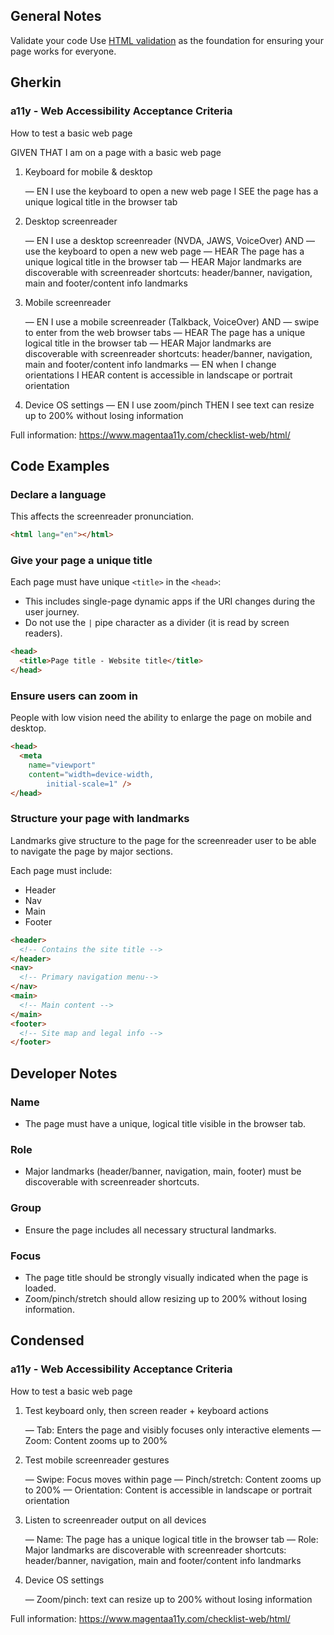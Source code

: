 ## General Notes

Validate your code
Use [HTML validation](https://validator.w3.org/nu/) as the foundation for ensuring your page works for everyone.

## Gherkin

### a11y - Web Accessibility Acceptance Criteria

How to test a basic web page

GIVEN THAT I am on a page with a basic web page

1. Keyboard for mobile & desktop

   &mdash; EN I use the keyboard to open a new web page I SEE the page has a unique logical title in the browser tab

2. Desktop screenreader

   &mdash; EN I use a desktop screenreader (NVDA, JAWS, VoiceOver) AND
   &mdash; use the keyboard to open a new web page
   &mdash; HEAR The page has a unique logical title in the browser tab
   &mdash; HEAR Major landmarks are discoverable with screenreader shortcuts: header/banner, navigation, main and footer/content info landmarks

3. Mobile screenreader

   &mdash; EN I use a mobile screenreader (Talkback, VoiceOver) AND
   &mdash; swipe to enter from the web browser tabs
   &mdash; HEAR The page has a unique logical title in the browser tab
   &mdash; HEAR Major landmarks are discoverable with screenreader shortcuts: header/banner, navigation, main and footer/content info landmarks
   &mdash; EN when I change orientations I HEAR content is accessible in landscape or portrait orientation

4. Device OS settings
   &mdash; EN I use zoom/pinch THEN I see text can resize up to 200% without losing information

Full information: https://www.magentaa11y.com/checklist-web/html/

## Code Examples

### Declare a language

This affects the screenreader pronunciation.

```html
<html lang="en"></html>
```

### Give your page a unique title

Each page must have unique `<title>` in the `<head>`:

- This includes single-page dynamic apps if the URI changes during the user journey.
- Do not use the `|` pipe character as a divider (it is read by screen readers).

```html
<head>
  <title>Page title - Website title</title>
</head>
```

### Ensure users can zoom in

People with low vision need the ability to enlarge the page on mobile and desktop.

```html
<head>
  <meta
    name="viewport"
    content="width=device-width, 
        initial-scale=1" />
</head>
```

### Structure your page with landmarks

Landmarks give structure to the page for the screenreader user to be able to navigate the page by major sections.

Each page must include:

- Header
- Nav
- Main
- Footer

```html
<header>
  <!-- Contains the site title -->
</header>
<nav>
  <!-- Primary navigation menu-->
</nav>
<main>
  <!-- Main content -->
</main>
<footer>
  <!-- Site map and legal info -->
</footer>
```

## Developer Notes

### Name

- The page must have a unique, logical title visible in the browser tab.

### Role

- Major landmarks (header/banner, navigation, main, footer) must be discoverable with screenreader shortcuts.

### Group

- Ensure the page includes all necessary structural landmarks.

### Focus

- The page title should be strongly visually indicated when the page is loaded.
- Zoom/pinch/stretch should allow resizing up to 200% without losing information.

## Condensed

### a11y - Web Accessibility Acceptance Criteria

How to test a basic web page

1. Test keyboard only, then screen reader + keyboard actions

   &mdash; Tab: Enters the page and visibly focuses only interactive elements
   &mdash; Zoom: Content zooms up to 200%

2. Test mobile screenreader gestures

   &mdash; Swipe: Focus moves within page
   &mdash; Pinch/stretch: Content zooms up to 200%
   &mdash; Orientation: Content is accessible in landscape or portrait orientation

3. Listen to screenreader output on all devices

   &mdash; Name: The page has a unique logical title in the browser tab
   &mdash; Role: Major landmarks are discoverable with screenreader shortcuts: header/banner, navigation, main and footer/content info landmarks

4. Device OS settings

   &mdash; Zoom/pinch: text can resize up to 200% without losing information

Full information: https://www.magentaa11y.com/checklist-web/html/
